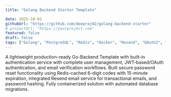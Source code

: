 ```yaml
---
title: "Golang Backend Starter Template"

date: 2025-10-01
githubUrl: "https://github.com/deepraj02/golang-backend-starter"
# projectUrl: "https://yourproject.com"
featured: false
draft: false
tags: ["Golang", "PostgreSQL", "Redis", "Docker", "Resend", "OAuth2", "JWT"]
---
```


A lightweight production-ready Go-Backend Template with built-in authentication service with complete user management, JWT-based/OAuth authentication, and email verification workflows. Built secure password reset functionality using Redis-cached 6-digit codes with 15-minute expiration, integrated Resend email service for transactional emails, and password hashing. Fully containerized solution with automated database migrations.